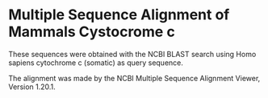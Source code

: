 # Multiple Sequence Alignment of Mammals Cystocrome c
These sequences were obtained with the NCBI BLAST search using Homo sapiens cytochrome c (somatic) as query sequence.

The alignment was made by the NCBI Multiple Sequence Alignment Viewer, Version 1.20.1.

